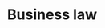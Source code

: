 ---
layout: category
category: business-law
title: Business law
description: Get legal advice for all aspects of your business. Our attorneys can assist with contracts, incorporation, liability, and intellectual property.
permalink: /business-law/
---